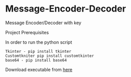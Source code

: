 # Message-Encoder-Decoder
Message Encoder/Decoder with key

Project Prerequisites

In order to run the python script

    Tkinter - pip install tkinter
    Customtkniter pip install customtkinter
    base64 - pip install base64

Download executable from <a href="rusin.ro/main/apps/encoder.exe">here</a>
